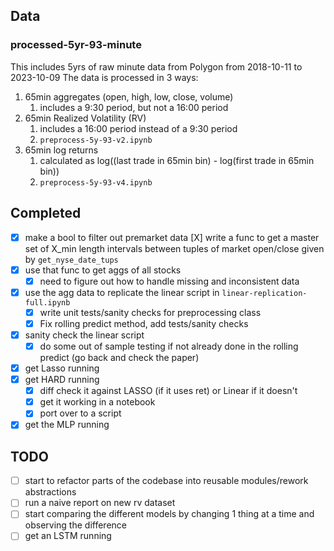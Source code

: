 ## Data
### processed-5yr-93-minute
This includes 5yrs of raw minute data from Polygon from 2018-10-11 to 2023-10-09
The data is processed in 3 ways:
1. 65min aggregates (open, high, low, close, volume)
   1. includes a 9:30 period, but not a 16:00 period
2. 65min Realized Volatility (RV)
   1. includes a 16:00 period instead of a 9:30 period
   2. `preprocess-5y-93-v2.ipynb`
3. 65min log returns
   1. calculated as log((last trade in 65min bin) - log(first trade in 65min bin))
   2. `preprocess-5y-93-v4.ipynb`

## Completed
- [X] make a bool to filter out premarket data
   [X] write a func to get a master set of X_min length intervals between tuples of market open/close given by `get_nyse_date_tups`
- [X] use that func to get aggs of all stocks 
  - [X] need to figure out how to handle missing and inconsistent data
- [X] use the agg data to replicate the linear script in `linear-replication-full.ipynb`
  - [X] write unit tests/sanity checks for preprocessing class
  - [X] Fix rolling predict method, add tests/sanity checks
- [X] sanity check the linear script
  - [X] do some out of sample testing if not already done in the rolling predict (go back and check the paper)
- [X] get Lasso running
- [X] get HARD running
  - [X] diff check it against LASSO (if it uses ret) or Linear if it doesn't
  - [X] get it working in a notebook
  - [X] port over to a script
- [X] get the MLP running

## TODO

- [ ] start to refactor parts of the codebase into reusable modules/rework abstractions
- [ ] run a naive report on new rv dataset
- [ ] start comparing the different models by changing 1 thing at a time and observing the difference
- [ ] get an LSTM running